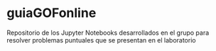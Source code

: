 # guiaGOFonline
Repositorio de los Jupyter Notebooks desarrollados en el grupo para resolver problemas puntuales que se presentan en el laboratorio
